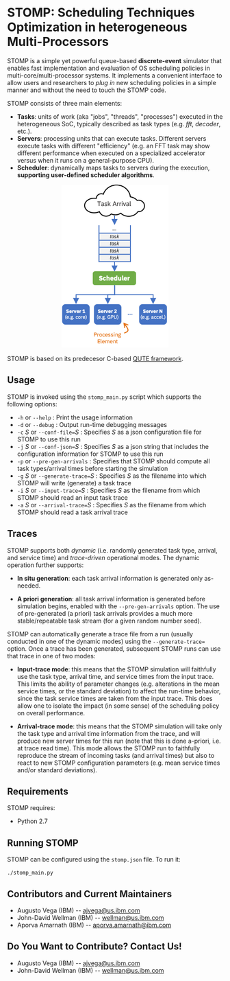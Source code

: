# STOMP: Scheduling Techniques Optimization in heterogeneous Multi-Processors 

STOMP is a simple yet powerful queue-based **discrete-event** simulator that enables fast implementation and evaluation of OS scheduling policies in multi-core/multi-processor systems. It implements a convenient interface to allow users and researchers to _plug in_ new scheduling policies in a simple manner and without the need to touch the STOMP code.

STOMP consists of three main elements:

 - **Tasks**: units of work (aka "jobs", "threads", "processes") executed in the heterogeneous SoC, typically described as task types (e.g. _fft_, _decoder_, etc.).
 - **Servers**: processing units that can execute tasks. Different servers execute tasks with different "efficiency" (e.g. an FFT task may show different performance when executed on a specialized accelerator versus when it runs on a general-purpose CPU).
 - **Scheduler**: dynamically maps tasks to servers during the execution, **supporting user-defined scheduler algorithms**.

<p align="center"><img src="/stomp_overview.png" width="250"></p>

STOMP is based on its predecesor C-based <a href="https://ieeexplore.ieee.org/document/5749737" target="_blank">QUTE framework</a>.


## Usage

STOMP is invoked using the `stomp_main.py` script which supports the following options:

 * `-h` or `--help` : Print the usage information
 * `-d` or `--debug` : Output run-time debugging messages
 * `-c` *_S_* or `--conf-file=`*_S_* : Specifies *_S_* as a json configuration file for STOMP to use this run
 * `-j` *_S_* or `--conf-json=`*_S_* : Specifies *_S_* as a json string that includes the configuration information for STOMP to use this run
 * `-p` or `--pre-gen-arrivals` : Specifies that STOMP should compute all task types/arrival times before starting the simulation
 * `-g` *_S_* or `--generate-trace=`*_S_* : Specifies *_S_* as the filename into which STOMP will write (generate) a task trace
 * `-i` *_S_* or `--input-trace=`*_S_* : Specifies *_S_* as the filename from which STOMP should read an input task trace
 * `-a` *_S_* or `--arrival-trace=`*_S_* : Specifies *_S_* as the filename from which STOMP should read a task arrival trace


## Traces

STOMP supports both _dynamic_ (i.e. randomly generated task type, arrival, and service time) and _trace-driven_ operational modes. The dynamic operation further supports:

 * **In situ generation**: each task arrival information is generated only as-needed.
 
 * **A priori generation**: all task arrival information is generated before simulation begins, enabled with the `--pre-gen-arrivals` option. The use of pre-generated (a priori) task arrivals provides a much more stable/repeatable task stream (for a given random number seed).
  
STOMP can automatically generate a trace file from a run (usually conducted in one of the dynamic modes) using the `--generate-trace=` option.
Once a trace has been generated, subsequent STOMP runs can use that trace in one of two modes:

 * **Input-trace mode**: this means that the STOMP simulation will faithfully use the task type, arrival time, and service times from the input trace.  This limits the ability of parameter changes (e.g. alterations in the mean service times, or the standard deviation) to affect the run-time behavior, since the task service times are taken from the input trace.  This does allow one to isolate the impact (in some sense) of the scheduling policy on overall performance.
 
 * **Arrival-trace mode**: this means that the STOMP simulation will take only the task type and arrival time information from the trace, and will produce new server times for this run (note that this is done a-priori, i.e. at trace read time).  This mode allows the STOMP run to faithfully reproduce the stream of incoming tasks (and arrival times) but also to react to new STOMP configuration parameters (e.g. mean service times and/or standard deviations).


## Requirements

STOMP requires:
 - Python 2.7


## Running STOMP

STOMP can be configured using the `stomp.json` file. To run it:

```
./stomp_main.py
```


## Contributors and Current Maintainers

 * Augusto Vega (IBM) --  ajvega@us.ibm.com
 * John-David Wellman (IBM) -- wellman@us.ibm.com
 * Aporva Amarnath (IBM) -- aporva.amarnath@ibm.com

## Do You Want to Contribute? Contact Us!

 * Augusto Vega (IBM) --  ajvega@us.ibm.com
 * John-David Wellman (IBM) -- wellman@us.ibm.com
